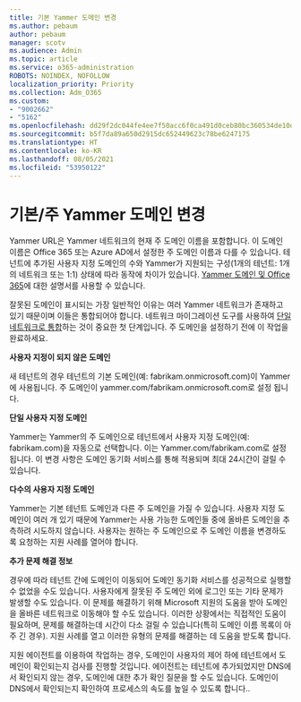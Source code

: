 ```yaml
---
title: 기본 Yammer 도메인 변경
ms.author: pebaum
author: pebaum
manager: scotv
ms.audience: Admin
ms.topic: article
ms.service: o365-administration
ROBOTS: NOINDEX, NOFOLLOW
localization_priority: Priority
ms.collection: Adm_O365
ms.custom:
- "9002662"
- "5162"
ms.openlocfilehash: dd29f2dc044fe4ee7f50acc6f0ca491d0ceb80bc360534de10d4010230614f80
ms.sourcegitcommit: b5f7da89a650d2915dc652449623c78be6247175
ms.translationtype: HT
ms.contentlocale: ko-KR
ms.lasthandoff: 08/05/2021
ms.locfileid: "53950122"
---
```

# <a name="changing-the-defaultprimary-yammer-domain"></a>기본/주 Yammer 도메인 변경

Yammer URL은 Yammer 네트워크의 현재 주 도메인 이름을 포함합니다. 이 도메인 이름은 Office 365 또는 Azure AD에서 설정한 주 도메인 이름과 다를 수 있습니다. 테넌트에 추가된 사용자 지정 도메인의 수와 Yammer가 지원되는 구성(1개의 테넌트: 1개의 네트워크 또는 1:1) 상태에 따라 동작에 차이가 있습니다. [Yammer 도메인 및 Office 365](https://docs.microsoft.com/yammer/configure-your-yammer-network/manage-yammer-domains)에 대한 설명서를 사용할 수 있습니다.

잘못된 도메인이 표시되는 가장 일반적인 이유는 여러 Yammer 네트워크가 존재하고 있기 때문이며 이들은 통합되어야 합니다. 네트워크 마이그레이션 도구를 사용하여 [단일 네트워크로 통합](https://docs.microsoft.com/yammer/configure-your-yammer-network/consolidate-multiple-yammer-networks)하는 것이 중요한 첫 단계입니다. 주 도메인을 설정하기 전에 이 작업을 완료하세요.

**사용자 지정이 되지 않은 도메인**

새 테넌트의 경우 테넌트의 기본 도메인(예: fabrikam.onmicrosoft.com)이 Yammer에 사용됩니다. 주 도메인이 yammer.com/fabrikam.onmicrosoft.com로 설정 됩니다.

**단일 사용자 지정 도메인**

Yammer는 Yammer의 주 도메인으로 테넌트에서 사용자 지정 도메인(예: fabrikam.com)을 자동으로 선택합니다. 이는 Yammer.com/fabrikam.com로 설정됩니다. 이 변경 사항은 도메인 동기화 서비스를 통해 적용되며 최대 24시간이 걸릴 수 있습니다.

**다수의 사용자 지정 도메인**

Yammer는 기본 테넌트 도메인과 다른 주 도메인을 가질 수 있습니다. 사용자 지정 도메인이 여러 개 있기 때문에 Yammer는 사용 가능한 도메인들 중에 올바른 도메인을 추측하려 시도하지 않습니다. 사용자는 원하는 주 도메인으로 주 도메인 이름을 변경하도록 요청하는 지원 사례를 열어야 합니다.

**추가 문제 해결 정보**

경우에 따라 테넌트 간에 도메인이 이동되어 도메인 동기화 서비스를 성공적으로 실행할 수 없었을 수도 있습니다. 사용자에게 잘못된 주 도메인 외에 로그인 또는 기타 문제가 발생할 수도 있습니다. 이 문제를 해결하기 위해 Microsoft 지원의 도움을 받아 도메인을 올바른 네트워크로 이동해야 할 수도 있습니다. 이러한 상황에서는 직접적인 도움이 필요하며, 문제를 해결하는데 시간이 다소 걸릴 수 있습니다(특히 도메인 이름 목록이 아주 긴 경우). 지원 사례를 열고 이러한 유형의 문제를 해결하는 데 도움을 받도록 합니다.

지원 에이전트를 이용하여 작업하는 경우, 도메인이 사용자의 제어 하에 테넌트에서 도메인이 확인되는지 검사를 진행할 것입니다. 에이전트는 테넌트에 추가되었지만 DNS에서 확인되지 않는 경우, 도메인에 대한 추가 확인 질문을 할 수도 있습니다. 도메인이 DNS에서 확인되는지 확인하여 프로세스의 속도를 높일 수 있도록 합니다..

